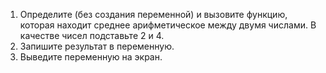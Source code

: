 
1. Определите (без создания переменной) и вызовите функцию, которая находит среднее арифметическое между двумя числами. В качестве чисел подставьте 2 и 4.
2. Запишите результат в переменную.
3. Выведите переменную на экран.
